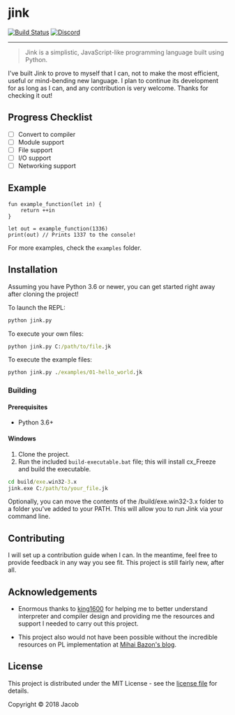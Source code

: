 # jink

[![Build Status](https://travis-ci.org/jink-lang/jink.svg?branch=master)](https://travis-ci.org/jink-lang/jink)
[![Discord](https://img.shields.io/discord/365599795886161941.svg)](https://discord.gg/cWzcQz2)

---

> Jink is a simplistic, JavaScript-like programming language built using Python.

I've built Jink to prove to myself that I can, not to make the most efficient, useful or mind-bending new language. I plan to continue its development for as long as I can, and any contribution is very welcome. Thanks for checking it out!

## Progress Checklist

- [ ] Convert to compiler
- [ ] Module support
- [ ] File support
- [ ] I/O support
- [ ] Networking support

## Example

```jink
fun example_function(let in) {
    return ++in
}

let out = example_function(1336)
print(out) // Prints 1337 to the console!
```

For more examples, check the `examples` folder.

## Installation

Assuming you have Python 3.6 or newer, you can get started right away after cloning the project!

To launch the REPL:

```cmd
python jink.py
```

To execute your own files:

```cmd
python jink.py C:/path/to/file.jk
```

To execute the example files:

```cmd
python jink.py ./examples/01-hello_world.jk
```

### Building

#### Prerequisites

* Python 3.6+

#### Windows

1. Clone the project.
2. Run the included `build-executable.bat` file; this will install cx_Freeze and build the executable.

```cmd
cd build/exe.win32-3.x
jink.exe C:/path/to/your_file.jk
```

Optionally, you can move the contents of the /build/exe.win32-3.x folder to a folder you've added to your PATH. This will allow you to run Jink via your command line.

## Contributing

I will set up a contribution guide when I can. In the meantime, feel free to provide feedback in any way you see fit. This project is still fairly new, after all.

## Acknowledgements

* Enormous thanks to [king1600](https://github.com/king1600) for helping me to better understand interpreter and compiler design and providing me the resources and support I needed to carry out this project.

* This project also would not have been possible without the incredible resources on PL implementation at [Mihai Bazon's blog](http://lisperator.net).

## License

This project is distributed under the MIT License - see the [license file](LICENSE) for details.

Copyright © 2018 Jacob
